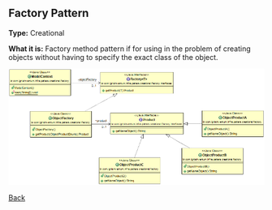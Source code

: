 ## Factory Pattern

**Type:** Creational

**What it is:**
Factory method pattern if for using in the problem of creating objects without having to specify the exact class of the object.


![Singleton Pattern](./Factory%20Pattern.png?raw=true)

[Back](/)